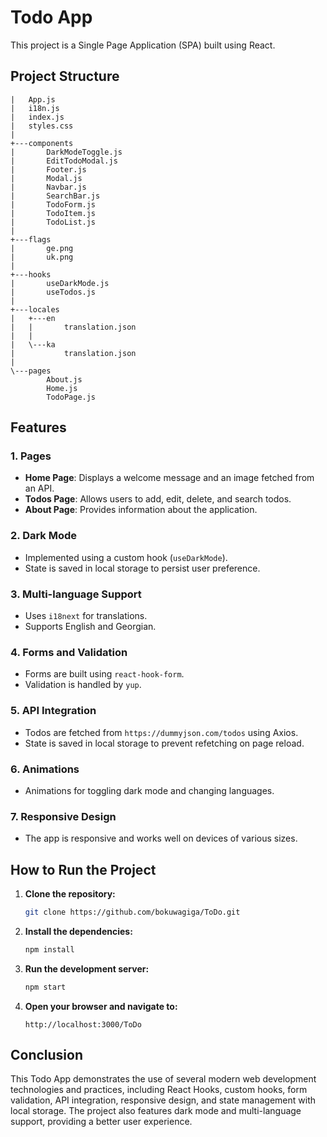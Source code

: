 # Todo App

This project is a Single Page Application (SPA) built using React.

## Project Structure

```
|   App.js
|   i18n.js
|   index.js
|   styles.css
|
+---components
|       DarkModeToggle.js
|       EditTodoModal.js
|       Footer.js
|       Modal.js
|       Navbar.js
|       SearchBar.js
|       TodoForm.js
|       TodoItem.js
|       TodoList.js
|
+---flags
|       ge.png
|       uk.png
|
+---hooks
|       useDarkMode.js
|       useTodos.js
|
+---locales
|   +---en
|   |       translation.json
|   |
|   \---ka
|           translation.json
|
\---pages
        About.js
        Home.js
        TodoPage.js

```

## Features

### 1. Pages
- **Home Page**: Displays a welcome message and an image fetched from an API.
- **Todos Page**: Allows users to add, edit, delete, and search todos.
- **About Page**: Provides information about the application.

### 2. Dark Mode
- Implemented using a custom hook (`useDarkMode`).
- State is saved in local storage to persist user preference.

### 3. Multi-language Support
- Uses `i18next` for translations.
- Supports English and Georgian.

### 4. Forms and Validation
- Forms are built using `react-hook-form`.
- Validation is handled by `yup`.

### 5. API Integration
- Todos are fetched from `https://dummyjson.com/todos` using Axios.
- State is saved in local storage to prevent refetching on page reload.

### 6. Animations
- Animations for toggling dark mode and changing languages.

### 7. Responsive Design
- The app is responsive and works well on devices of various sizes.


## How to Run the Project

1. **Clone the repository:**
   ```sh
   git clone https://github.com/bokuwagiga/ToDo.git
   ```
2. **Install the dependencies:**
   ```sh
   npm install
   ```
3. **Run the development server:**
   ```sh
   npm start
   ```
4. **Open your browser and navigate to:**
   ```
   http://localhost:3000/ToDo
   ```

## Conclusion

This Todo App demonstrates the use of several modern web development technologies and practices, including React Hooks, custom hooks, form validation, API integration, responsive design, and state management with local storage. The project also features dark mode and multi-language support, providing a better user experience.
